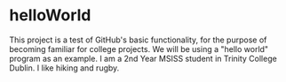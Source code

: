 # helloWorld
This project is a test of GitHub's basic functionality, for the purpose of becoming familiar for college projects. We will be using a "hello world" program as an example.
I am a 2nd Year MSISS student in Trinity College Dublin. I like hiking and rugby.
